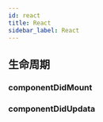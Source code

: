 ```yaml
---
id: react
title: React
sidebar_label: React
---
```


## 生命周期

### componentDidMount

### componentDidUpdata
